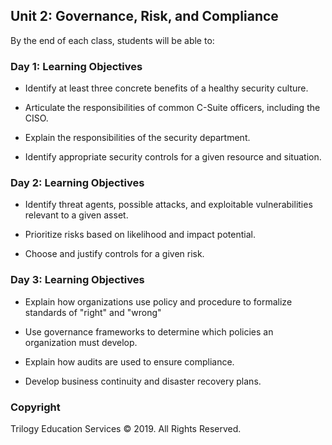 ## Unit 2: Governance, Risk, and Compliance

By the end of each class, students will be able to:


### Day 1: Learning Objectives

- Identify at least three concrete benefits of a healthy security culture.

- Articulate the responsibilities of common C-Suite officers, including the CISO.

- Explain the responsibilities of the security department.

- Identify appropriate security controls for a given resource and situation.

### Day 2: Learning Objectives

- Identify threat agents, possible attacks, and exploitable vulnerabilities relevant to a given asset.

- Prioritize risks based on likelihood and impact potential.

- Choose and justify controls for a given risk.


### Day 3: Learning Objectives

- Explain how organizations use policy and procedure to formalize standards of "right" and "wrong"

- Use governance frameworks to determine which policies an organization must develop.

- Explain how audits are used to ensure compliance.

- Develop business continuity and disaster recovery plans.



### Copyright

Trilogy Education Services © 2019. All Rights Reserved.
